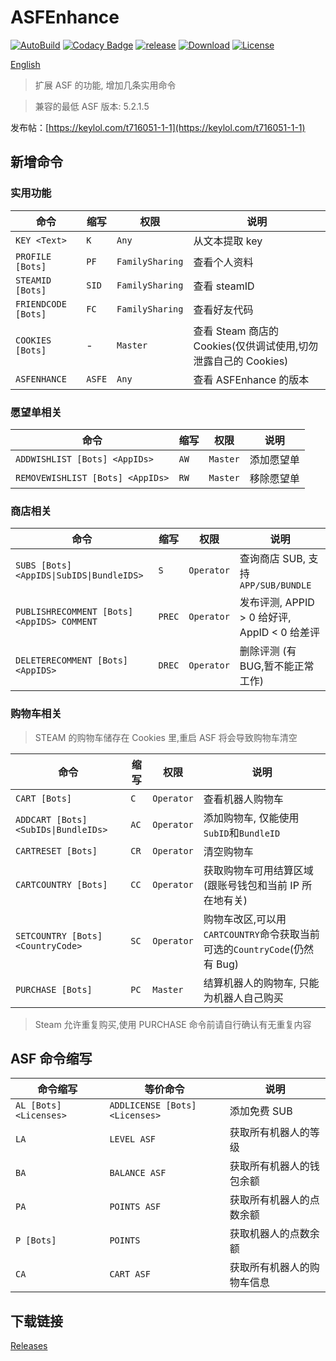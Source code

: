 # ASFEnhance

[![AutoBuild][workflow_b]][workflow] [![Codacy Badge][codacy_b]][codacy] [![release][release_b]][release] [![Download][download_b]][release] [![License][license_b]][license]

[English](README.md)

> 扩展 ASF 的功能, 增加几条实用命令

> 兼容的最低 ASF 版本: 5.2.1.5

发布帖：[https://keylol.com/t716051-1-1](https://keylol.com/t716051-1-1)

## 新增命令

### 实用功能

| 命令                | 缩写   | 权限            | 说明                                                           |
| ------------------- | ------ | --------------- | -------------------------------------------------------------- |
| `KEY <Text>`        | `K`    | `Any`           | 从文本提取 key                                                 |
| `PROFILE [Bots]`    | `PF`   | `FamilySharing` | 查看个人资料                                                   |
| `STEAMID [Bots]`    | `SID`  | `FamilySharing` | 查看 steamID                                                   |
| `FRIENDCODE [Bots]` | `FC`   | `FamilySharing` | 查看好友代码                                                   |
| `COOKIES [Bots]`    | -      | `Master`        | 查看 Steam 商店的 Cookies(仅供调试使用,切勿泄露自己的 Cookies) |
| `ASFENHANCE`        | `ASFE` | `Any`           | 查看 ASFEnhance 的版本                                         |

### 愿望单相关

| 命令                             | 缩写 | 权限     | 说明       |
| -------------------------------- | ---- | -------- | ---------- |
| `ADDWISHLIST [Bots] <AppIDs>`    | `AW` | `Master` | 添加愿望单 |
| `REMOVEWISHLIST [Bots] <AppIDs>` | `RW` | `Master` | 移除愿望单 |

### 商店相关

| 命令                                       | 缩写   | 权限       | 说明                                         |
| ------------------------------------------ | ------ | ---------- | -------------------------------------------- |
| `SUBS [Bots] <AppIDS\|SubIDS\|BundleIDS>`  | `S`    | `Operator` | 查询商店 SUB, 支持`APP/SUB/BUNDLE`           |
| `PUBLISHRECOMMENT [Bots] <AppIDS> COMMENT` | `PREC` | `Operator` | 发布评测, APPID > 0 给好评, AppID < 0 给差评 |
| `DELETERECOMMENT [Bots] <AppIDS>`          | `DREC` | `Operator` | 删除评测 (有 BUG,暂不能正常工作)             |

### 购物车相关

> STEAM 的购物车储存在 Cookies 里,重启 ASF 将会导致购物车清空

| 命令                                 | 缩写 | 权限       | 说明                                                                      |
| ------------------------------------ | ---- | ---------- | ------------------------------------------------------------------------- |
| `CART [Bots]`                        | `C`  | `Operator` | 查看机器人购物车                                                          |
| `ADDCART [Bots] <SubIDs\|BundleIDs>` | `AC` | `Operator` | 添加购物车, 仅能使用`SubID`和`BundleID`                                   |
| `CARTRESET [Bots]`                   | `CR` | `Operator` | 清空购物车                                                                |
| `CARTCOUNTRY [Bots]`                 | `CC` | `Operator` | 获取购物车可用结算区域(跟账号钱包和当前 IP 所在地有关)                    |
| `SETCOUNTRY [Bots] <CountryCode>`    | `SC` | `Operator` | 购物车改区,可以用`CARTCOUNTRY`命令获取当前可选的`CountryCode`(仍然有 Bug) |
| `PURCHASE [Bots]`                    | `PC` | `Master`   | 结算机器人的购物车, 只能为机器人自己购买                                  |

> Steam 允许重复购买,使用 PURCHASE 命令前请自行确认有无重复内容

## ASF 命令缩写

| 命令缩写               | 等价命令                       | 说明                       |
| ---------------------- | ------------------------------ | -------------------------- |
| `AL [Bots] <Licenses>` | `ADDLICENSE [Bots] <Licenses>` | 添加免费 SUB               |
| `LA`                   | `LEVEL ASF`                    | 获取所有机器人的等级       |
| `BA`                   | `BALANCE ASF`                  | 获取所有机器人的钱包余额   |
| `PA`                   | `POINTS ASF`                   | 获取所有机器人的点数余额   |
| `P [Bots]`             | `POINTS`                       | 获取机器人的点数余额       |
| `CA`                   | `CART ASF`                     | 获取所有机器人的购物车信息 |

## 下载链接

[Releases](https://github.com/chr233/ASFEnhance/releases)

[workflow_b]: https://github.com/chr233/ASFEnhance/actions/workflows/dotnet.yml/badge.svg
[workflow]: https://github.com/chr233/ASFEnhance/actions/workflows/dotnet.yml
[codacy_b]: https://app.codacy.com/project/badge/Grade/3d174e792fd4412bb6b34a77d67e5dea
[codacy]: https://www.codacy.com/gh/chr233/ASFEnhance/dashboard
[download_b]: https://img.shields.io/github/downloads/chr233/ASFEnhance/total
[release]: https://github.com/chr233/ASFEnhance/releases
[release_b]: https://img.shields.io/github/v/release/chr233/ASFEnhance
[license]: https://github.com/chr233/ASFEnhance/blob/master/license
[license_b]: https://img.shields.io/github/license/chr233/ASFEnhance
